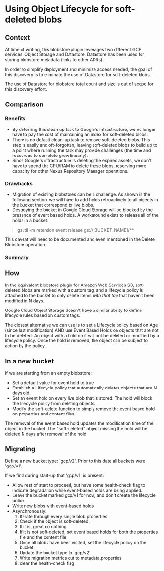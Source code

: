 # Using Object Lifecycle for soft-deleted blobs

## Context

At time of writing, this blobstore plugin leverages two different GCP services: Object Storage and Datastore.
Datastore has been used for storing blobstore metadata (links to other ADRs).

In order to simplify deployment and minimize access needed, the goal of this discovery is to eliminate the use of 
Datastore for soft-deleted blobs.

The use of Datastore for blobstore total count and size is out of scope for this discovery effort.

## Comparison 

### Benefits

* By deferring this clean up task to Google's infrastructure, we no longer have to pay the cost of 
maintaining an index for soft-deleted blobs.
* There is no default clean-up task to remove soft-deleted blobs. This step is easily and oft-forgotten, leaving
soft-deleted blobs to build up to a point where running the task may provide challenges (the time and resources
 to complete grow linearly).
* Since Google's infrastructure is deleting the expired assets, we don't have to spend the CPU/RAM to delete these 
blobs, reserving more capacity for other Nexus Repository Manager operations.

### Drawbacks

* Migration of existing blobstores can be a challenge. As shown in the following section, we will have to add holds
retroactively to all objects in the bucket that correspond to live blobs.
* Destroying the bucket in Google Cloud Storage will be blocked by the presence of event based holds. A workaround
exists to release all of the holds in a bucket:

> gsutil -m retention event release gs://[BUCKET_NAME]/**

This caveat will need to be documented and even mentioned in the Delete Blobstore operation.

### Summary

## How

In the equivalent blobstore plugin for Amazon Web Services S3, soft-deleted blobs are marked with a custom tag, and
a lifecycle policy is attached to the bucket to only delete items *with that tag* that haven't been modified in N days.

Google Cloud Object Storage doesn't have a similar ability to define lifecycle rules based on custom tags. 

The closest alternative we can use is to set a Lifecycle policy based on Age (since last modification) AND use
Event Based Holds on objects that are not to be deleted. An object with a hold on it will not be deleted or modified by
a lifecycle policy. Once the hold is removed, the object can be subject to action by the policy.

## In a new bucket

If we are starting from an empty blobstore:

* Set a default value for event hold to true
* Establish a Lifecycle policy that automatically deletes objects that are N days old.
* Set an event hold on every live blob that is stored. The hold will block the lifecycle policy from deleting objects.
* Modify the soft-delete function to simply remove the event based hold on properties and content files.

The removal of the event based hold updates the modification time of the object in the bucket. The "soft-deleted" object
missing the hold will be deleted N days after removal of the hold.

## Migrating 

Define a new bucket type: 'gcp/v2'.
Prior to this date all buckets were 'gcp/v1'.

If we find during start-up that 'gcp/v1' is present:

* Allow rest of start to proceed, but have some health-check flag to indicate degradation while event-based holds are being applied.
* Leave the bucket marked gcp/v1 for now, and don't create the lifecycle policy
* Write new blobs with event-based holds
* Asynchronously:
  1. Iterate through every single blob properties
  2. Check if the object is soft-deleted. 
  3. If it is, great do nothing
  4. If it is not soft-deleted, set event based holds for both the properties file and the content file
  5. Once all blobs have been visited, set the lifecycle policy on the bucket
  6. Update the bucket type to 'gcp/v2'
  7. Write migration metrics out to metadata.properties
  8. clear the health-check flag

